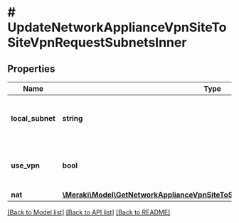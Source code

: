 # # UpdateNetworkApplianceVpnSiteToSiteVpnRequestSubnetsInner

## Properties

Name | Type | Description | Notes
------------ | ------------- | ------------- | -------------
**local_subnet** | **string** | The CIDR notation subnet used within the VPN |
**use_vpn** | **bool** | Indicates the presence of the subnet in the VPN | [optional]
**nat** | [**\Meraki\Model\GetNetworkApplianceVpnSiteToSiteVpn200ResponseSubnetsInnerNat**](GetNetworkApplianceVpnSiteToSiteVpn200ResponseSubnetsInnerNat.md) |  | [optional]

[[Back to Model list]](../../README.md#models) [[Back to API list]](../../README.md#endpoints) [[Back to README]](../../README.md)
